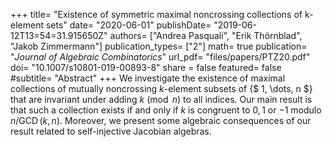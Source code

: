 +++
title= "Existence of symmetric maximal noncrossing collections of k-element sets"
date= "2020-06-01"
publishDate= "2019-06-12T13=54=31.915650Z"
authors= ["Andrea Pasquali", "Erik Thörnblad", "Jakob Zimmermann"]
publication_types= ["2"]
math= true
publication= "*Journal of Algebraic Combinatorics*"
url_pdf= "files/papers/PTZ20.pdf"
doi= "10.1007/s10801-019-00893-8"
share = false
featured= false
#subtitle= "Abstract"
+++
We investigate the existence of maximal collections of mutually noncrossing $k$-element subsets of {$ 1, \dots, n $} that are invariant under adding $k\pmod n$ to all indices. Our main result is that such a collection exists if and only if $k$ is congruent to $0, 1$ or $-1$ modulo
  $n/\operatorname{GCD}(k,n)$. Moreover, we present some algebraic consequences of our result related to self-injective Jacobian algebras.
